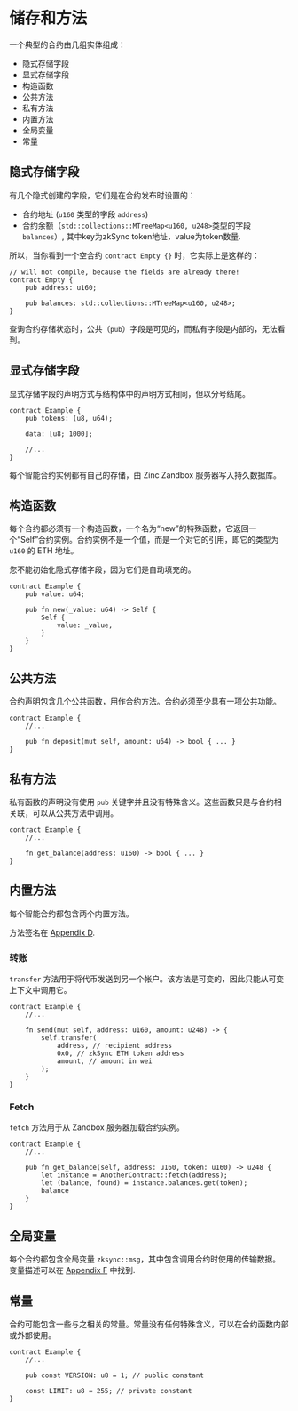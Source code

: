 # 储存和方法

一个典型的合约由几组实体组成：

- 隐式存储字段
- 显式存储字段
- 构造函数
- 公共方法
- 私有方法
- 内置方法
- 全局变量
- 常量

## 隐式存储字段

有几个隐式创建的字段，它们是在合约发布时设置的：

- 合约地址 (`u160` 类型的字段 `address`)
- 合约余额（`std::collections::MTreeMap<u160, u248>`类型的字段`balances`）,
其中key为zkSync token地址，value为token数量.

所以，当你看到一个空合约 `contract Empty {}` 时，它实际上是这样的：

```rust,no_run,noplaypen
// will not compile, because the fields are already there!
contract Empty {
    pub address: u160;

    pub balances: std::collections::MTreeMap<u160, u248>;
}
```

查询合约存储状态时，公共（`pub`）字段是可见的，而私有字段是内部的，无法看到。

## 显式存储字段

显式存储字段的声明方式与结构体中的声明方式相同，但以分号结尾。

```rust,no_run,noplaypen
contract Example {
    pub tokens: (u8, u64);

    data: [u8; 1000];

    //...
}
```

每个智能合约实例都有自己的存储，由 Zinc Zandbox 服务器写入持久数据库。

## 构造函数

每个合约都必须有一个构造函数，一个名为“new”的特殊函数，它返回一个“Self”合约实例。合约实例不是一个值，而是一个对它的引用，即它的类型为 `u160` 的 ETH 地址。

您不能初始化隐式存储字段，因为它们是自动填充的。

```rust,no_run,noplaypen
contract Example {
    pub value: u64;

    pub fn new(_value: u64) -> Self {
        Self {
            value: _value,
        }
    }
}
```

## 公共方法

合约声明包含几个公共函数，用作合约方法。合约必须至少具有一项公共功能。

```rust,no_run,noplaypen
contract Example {
    //...

    pub fn deposit(mut self, amount: u64) -> bool { ... }
}
```

## 私有方法

私有函数的声明没有使用 `pub` 关键字并且没有特殊含义。这些函数只是与合约相关联，可以从公共方法中调用。

```rust,no_run,noplaypen
contract Example {
    //...

    fn get_balance(address: u160) -> bool { ... }
}
```

## 内置方法

每个智能合约都包含两个内置方法。

方法签名在 [Appendix D](../appendix/D-intrinsic-functions.md).

### 转账

`transfer` 方法用于将代币发送到另一个帐户。该方法是可变的，因此只能从可变上下文中调用它。

```rust,no_run,noplaypen
contract Example {
    //...

    fn send(mut self, address: u160, amount: u248) -> {
        self.transfer(
            address, // recipient address
            0x0, // zkSync ETH token address
            amount, // amount in wei
        );
    }
}
```

### Fetch

`fetch` 方法用于从 Zandbox 服务器加载合约实例。

```rust,no_run,noplaypen
contract Example {
    //...

    pub fn get_balance(self, address: u160, token: u160) -> u248 {
        let instance = AnotherContract::fetch(address);
        let (balance, found) = instance.balances.get(token);
        balance
    }
}
```

## 全局变量

每个合约都包含全局变量 `zksync::msg`，其中包含调用合约时使用的传输数据。 
变量描述可以在 [Appendix F](../appendix/F-zksync-library.md) 中找到.

## 常量

合约可能包含一些与之相关的常量。常量没有任何特殊含义，可以在合约函数内部或外部使用。

```rust,no_run,noplaypen
contract Example {
    //...

    pub const VERSION: u8 = 1; // public constant 

    const LIMIT: u8 = 255; // private constant
}
```
